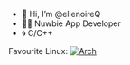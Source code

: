 - 👋 Hi, I’m @ellenoireQ
- 🧑‍💻 Nuwbie App Developer
- 🌀 C/C++

Favourite Linux:
[![Arch](https://skillicons.dev/icons?i=arch&theme=light)](https://skillicons.dev)

<!---
ellenoireQ/ellenoireQ is a ✨ special ✨ repository because its `README.md` (this file) appears on your GitHub profile.
You can click the Preview link to take a look at your changes.
--->

